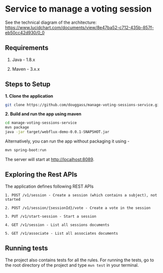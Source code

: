 # Service to manage a voting session

See the technical diagram of the architecture: https://www.lucidchart.com/documents/view/8e47ba52-c712-435b-857f-eb50cc42d930/0_0

## Requirements

1. Java - 1.8.x

2. Maven - 3.x.x


## Steps to Setup

**1. Clone the application**

```bash
git clone https://github.com/douggass/manage-voting-sessions-service.git
```

**2. Build and run the app using maven**

```bash
cd manage-voting-sessions-service
mvn package
java -jar target/webflux-demo-0.0.1-SNAPSHOT.jar
```

Alternatively, you can run the app without packaging it using -

```bash
mvn spring-boot:run
```

The server will start at <http://localhost:8089>.

## Exploring the Rest APIs

The application defines following REST APIs

```
1. POST /v1/session - Create a session (which contains a subject), not started

2. POST /v1/session/{sessionId}/vote - Create a vote in the session

3. PUT /v1/start-session - Start a session

4. GET /v1/session - List all sessions documents

5. GET /v1/associate - List all associates documents

```

## Running tests

The project also contains tests for all the rules. For running the tests, go to the root directory of the project and type `mvn test` in your terminal.